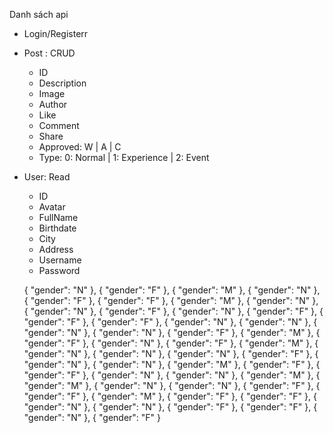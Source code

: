 Danh sách api
- Login/Registerr
- Post : CRUD
  - ID
  - Description
  - Image
  - Author
  - Like
  - Comment
  - Share
  - Approved: W | A | C
  - Type: 0: Normal |  1: Experience | 2: Event
- User: Read
  - ID
  - Avatar
  - FullName
  - Birthdate
  - City
  - Address
  - Username
  - Password

  {
    "gender": "N"
  },
  {
    "gender": "F"
  },
  {
    "gender": "M"
  },
  {
    "gender": "N"
  },
  {
    "gender": "F"
  },
  {
    "gender": "F"
  },
  {
    "gender": "M"
  },
  {
    "gender": "N"
  },
  {
    "gender": "N"
  },
  {
    "gender": "F"
  },
  {
    "gender": "N"
  },
  {
    "gender": "F"
  },
  {
    "gender": "F"
  },
  {
    "gender": "F"
  },
  {
    "gender": "N"
  },
  {
    "gender": "N"
  },
  {
    "gender": "N"
  },
  {
    "gender": "N"
  },
  {
    "gender": "F"
  },
  {
    "gender": "M"
  },
  {
    "gender": "F"
  },
  {
    "gender": "N"
  },
  {
    "gender": "F"
  },
  {
    "gender": "M"
  },
  {
    "gender": "N"
  },
  {
    "gender": "N"
  },
  {
    "gender": "N"
  },
  {
    "gender": "F"
  },
  {
    "gender": "N"
  },
  {
    "gender": "N"
  },
  {
    "gender": "M"
  },
  {
    "gender": "F"
  },
  {
    "gender": "F"
  },
  {
    "gender": "N"
  },
  {
    "gender": "N"
  },
  {
    "gender": "M"
  },
  {
    "gender": "M"
  },
  {
    "gender": "N"
  },
  {
    "gender": "N"
  },
  {
    "gender": "F"
  },
  {
    "gender": "F"
  },
  {
    "gender": "M"
  },
  {
    "gender": "F"
  },
  {
    "gender": "F"
  },
  {
    "gender": "N"
  },
  {
    "gender": "N"
  },
  {
    "gender": "F"
  },
  {
    "gender": "F"
  },
  {
    "gender": "N"
  },
  {
    "gender": "F"
  }